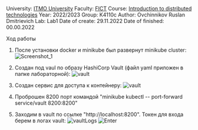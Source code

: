 University: [ITMO University](https://itmo.ru/ru/)
Faculty: [FICT](https://fict.itmo.ru)
Course: [Introduction to distributed technologies](https://github.com/itmo-ict-faculty/introduction-to-distributed-technologies)
Year: 2022/2023
Group: K4110c
Author: Ovchinnikov Ruslan Dmitrievich
Lab: Lab1
Date of create: 29.11.2022
Date of finished: 00.00.2022

Ход работы

1) После установки docker и minikube был развернут minikube cluster:
![Screenshot_1](https://user-images.githubusercontent.com/79364379/204817030-bd27bc53-e2cf-42ed-8fc8-dccd0a1459a5.png)

2) Создан под vaul по образу HashiCorp Vault (файл yaml приложен в папке лабораторной):
![vault](https://user-images.githubusercontent.com/79364379/204817815-e4cbcb12-57b8-44e1-b29f-7944544deb11.png)

3) Создан сервис для доступа к контейнеру:
![vault](https://user-images.githubusercontent.com/79364379/204818334-3ee8e5c4-621a-4479-b2ae-5f59f5a77aaf.png)

4) Проброшен 8200 порт командой "minikube kubectl -- port-forward service/vault 8200:8200"

5) Заходим в vault по ссылке "http://localhost:8200". Токен для входа берем в логах vault:
![vaultLogs](https://user-images.githubusercontent.com/79364379/204819525-a9b0d923-4bce-4725-be4a-ebb28dae1418.png)
![Enter](https://user-images.githubusercontent.com/79364379/204819764-5272ece1-afaf-4bd5-a081-d6b8557cc06c.png)

